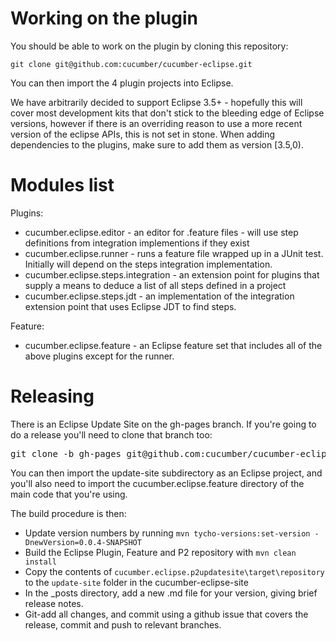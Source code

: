 Working on the plugin
=====================

You should be able to work on the plugin by cloning this repository:

    git clone git@github.com:cucumber/cucumber-eclipse.git

You can then import the 4 plugin projects into Eclipse.

We have arbitrarily decided to support Eclipse 3.5+ - hopefully this will cover most development kits that don't stick to the bleeding edge of Eclipse versions, however if there is an overriding reason to use a more recent version of the eclipse APIs, this is not set in stone. When adding dependencies to the plugins, make sure to add them as version [3.5,0).

Modules list
============

Plugins:

* cucumber.eclipse.editor - an editor for .feature files - will use step definitions from integration implementions if they exist
* cucumber.eclipse.runner - runs a feature file wrapped up in a JUnit test. Initially will depend on the steps integration implementation.
* cucumber.eclipse.steps.integration - an extension point for plugins that supply a means to deduce a list of all steps defined in a project
* cucumber.eclipse.steps.jdt - an implementation of the integration extension point that uses Eclipse JDT to find steps.

Feature:

* cucumber.eclipse.feature - an Eclipse feature set that includes all of the above plugins except for the runner.

Releasing
=========

There is an Eclipse Update Site on the gh-pages branch. If you're going to do a release you'll need to clone that branch too:

<pre>git clone -b gh-pages git@github.com:cucumber/cucumber-eclipse.git cucumber-eclipse-site</pre>

You can then import the update-site subdirectory as an Eclipse project, and you'll also need to import the cucumber.eclipse.feature directory of the main code that you're using.

The build procedure is then:
* Update version numbers by running `mvn tycho-versions:set-version -DnewVersion=0.0.4-SNAPSHOT`
* Build the Eclipse Plugin, Feature and P2 repository with `mvn clean install`
* Copy the contents of `cucumber.eclipse.p2updatesite\target\repository` to the `update-site` folder in the cucumber-eclipse-site
* In the _posts directory, add a new .md file for your version, giving brief release notes.
* Git-add all changes, and commit using a github issue that covers the release, commit and push to relevant branches.

